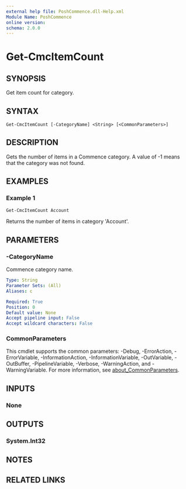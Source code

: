```yaml
---
external help file: PoshCommence.dll-Help.xml
Module Name: PoshCommence
online version:
schema: 2.0.0
---
```


# Get-CmcItemCount

## SYNOPSIS
Get item count for category.

## SYNTAX

```
Get-CmcItemCount [-CategoryName] <String> [<CommonParameters>]
```

## DESCRIPTION
Gets the number of items in a Commence category. A value of -1 means that the category was not found.

## EXAMPLES

### Example 1
```powershell
Get-CmcItemCount Account
```

Returns the number of items in category 'Account'.

## PARAMETERS

### -CategoryName
Commence category name.

```yaml
Type: String
Parameter Sets: (All)
Aliases: c

Required: True
Position: 0
Default value: None
Accept pipeline input: False
Accept wildcard characters: False
```

### CommonParameters
This cmdlet supports the common parameters: -Debug, -ErrorAction, -ErrorVariable, -InformationAction, -InformationVariable, -OutVariable, -OutBuffer, -PipelineVariable, -Verbose, -WarningAction, and -WarningVariable. For more information, see [about_CommonParameters](http://go.microsoft.com/fwlink/?LinkID=113216).

## INPUTS

### None

## OUTPUTS

### System.Int32
## NOTES

## RELATED LINKS

